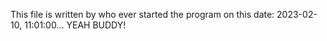 This file is written by who ever started the program on this date: 2023-02-10, 11:01:00... YEAH BUDDY!